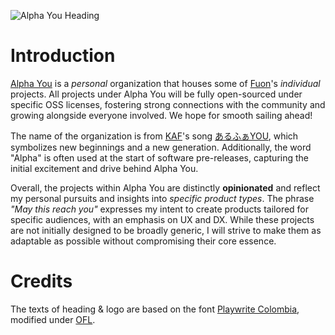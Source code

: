 ![Alpha You Heading](https://github.com/user-attachments/assets/22e7118e-e383-40f8-a3bb-07f8b72ec420)

# Introduction

[Alpha You](https://github.com/alphayou) is a _personal_ organization that houses some of [Fuon](https://github.com/fuon7)'s _individual_ projects. All projects under Alpha You will be fully open-sourced under specific OSS licenses, fostering strong connections with the community and growing alongside everyone involved. We hope for smooth sailing ahead!

The name of the organization is from [KAF](https://www.youtube.com/@virtual_kaf)'s song [あるふぁYOU](https://www.youtube.com/watch?v=aUwdJ9evnBk), which symbolizes new beginnings and a new generation. Additionally, the word "Alpha" is often used at the start of software pre-releases, capturing the initial excitement and drive behind Alpha You.

Overall, the projects within Alpha You are distinctly **opinionated** and reflect my personal pursuits and insights into _specific product types_. The phrase _"May this reach you"_ expresses my intent to create products tailored for specific audiences, with an emphasis on UX and DX. While these projects are not initially designed to be broadly generic, I will strive to make them as adaptable as possible without compromising their core essence.

# Credits

The texts of heading & logo are based on the font [Playwrite Colombia](https://fonts.google.com/specimen/Playwrite+CO), modified under [OFL](https://openfontlicense.org/).
